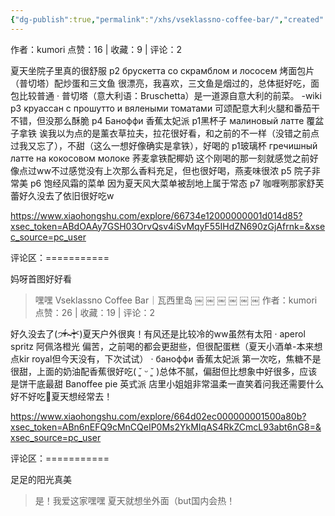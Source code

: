 ```yaml
---
{"dg-publish":true,"permalink":"/xhs/vseklassno-coffee-bar/","created":"2025-03-17T18:23:11.166+08:00","updated":"2025-03-17T20:47:33.143+08:00"}
---
```


作者：kumori
点赞：16   |   收藏：9   |   评论：2

夏天坐院子里真的很舒服
p2 брускетта со скрамблом и лососем 烤面包片（普切塔）配炒蛋和三文鱼 很漂亮，我喜欢，三文鱼是烟过的，总体挺好吃，面包比较普通
· 普切塔（意大利语：Bruschetta）是一道源自意大利的前菜。 -wiki
p3 круассан с прошутто и вялеными томатами 可颂配意大利火腿和番茄干 不错，但没那么酥脆
p4 Баноффи 香蕉太妃派
p1黑杯子 малиновый латте 覆盆子拿铁 诶我以为点的是薰衣草拉夫，拉花很好看，和之前的不一样（没错之前点过我又忘了），不甜（这么一想好像确实是拿铁），好喝的
p1玻璃杯 гречишный латте на кокосовом молоке 荞麦拿铁配椰奶 这个刚喝的那一刻就感觉之前好像点过ww不过感觉没有上次那么香料充足，但也很好喝，燕麦味很浓
p5 院子非常美
p6 饱经风霜的菜单 因为夏天风大菜单被刮地上属于常态
p7 咖喱咧那家舒芙蕾好久没去了依旧很好吃w

https://www.xiaohongshu.com/explore/66734e12000000001d014d85?xsec_token=ABdOAAy7GSH03OrvQsv4iSvMqyF55IHdZN690zGjAfrnk=&xsec_source=pc_user

评论区：===========

妈呀首图好好看

> 嘿嘿
Vseklassno Coffee Bar｜瓦西里岛
￼
￼
￼
￼
￼
￼
作者：kumori
点赞：26   |   收藏：19   |   评论：2

好久没去了(੭ᵒ̴̶̷̥́~ᵒ̴̶̷̣̥̀ᑦ)夏天户外很爽！有风还是比较冷的ww虽然有太阳
· aperol spritz 阿佩洛橙光 偏苦，之前喝的都会更甜些，但很配蛋糕（夏天小酒单-本来想点kir royal但今天没有，下次试试）
· баноффи 香蕉太妃派 第一次吃，焦糖不是很甜，上面的奶油配香蕉很好吃( ˘͈ ᵕ ˘͈ )总体不腻，偏甜但比想象中好很多，应该是饼干底最甜
Banoffee pie 英式派
店里小姐姐非常温柔一直笑着问我还需要什么好不好吃🥺夏天想经常去！

https://www.xiaohongshu.com/explore/664d02ec000000001500a80b?xsec_token=ABn6nEFQ9cMnCQeIP0Ms2YkMIqAS4RkZCmcL93abt6nG8=&xsec_source=pc_user

评论区：===========

足足的阳光真美

> 是！我爱这家嘿嘿 夏天就想坐外面（but国内会热！